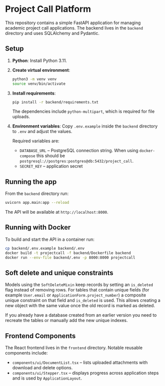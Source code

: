 # Project Call Platform

This repository contains a simple FastAPI application for managing academic project call applications. The backend lives in the `backend` directory and uses SQLAlchemy and Pydantic.

## Setup

1. **Python**: Install Python 3.11.
2. **Create virtual environment**:
   ```bash
   python3 -m venv venv
   source venv/bin/activate
   ```
3. **Install requirements**:
   ```bash
   pip install -r backend/requirements.txt
   ```
   The dependencies include `python-multipart`, which is required for file uploads.
4. **Environment variables**:
   Copy `.env.example` inside the `backend` directory to `.env` and adjust the values.

   Required variables are:
   - `DATABASE_URL` – PostgreSQL connection string. When using
     `docker-compose` this should be
     `postgresql://postgres:postgres@db:5432/project_call`.
   - `SECRET_KEY` – application secret

## Running the app

From the `backend` directory run:
```bash
uvicorn app.main:app --reload
```
The API will be available at `http://localhost:8000`.

## Running with Docker

To build and start the API in a container run:
```bash
cp backend/.env.example backend/.env
docker build -t projectcall -f backend/Dockerfile backend
docker run --env-file backend/.env -p 8000:8000 projectcall
```

## Soft delete and unique constraints

Models using the `SoftDeleteMixin` keep records by setting an `is_deleted` flag
instead of removing rows.  For tables that contain unique fields (for example
`User.email` or `ApplicationForm.project_number`) a composite unique constraint
on that field and `is_deleted` is used.  This allows creating a new object with
the same value once the old record is marked as deleted.

If you already have a database created from an earlier version you need to
recreate the tables or manually add the new unique indexes.

## Frontend Components

The React frontend lives in the `frontend` directory. Notable reusable
components include:

 - `components/ui/DocumentList.tsx` – lists uploaded attachments with
  download and delete options.
 - `components/ui/Stepper.tsx` – displays progress across application
  steps and is used by `ApplicationLayout`.

